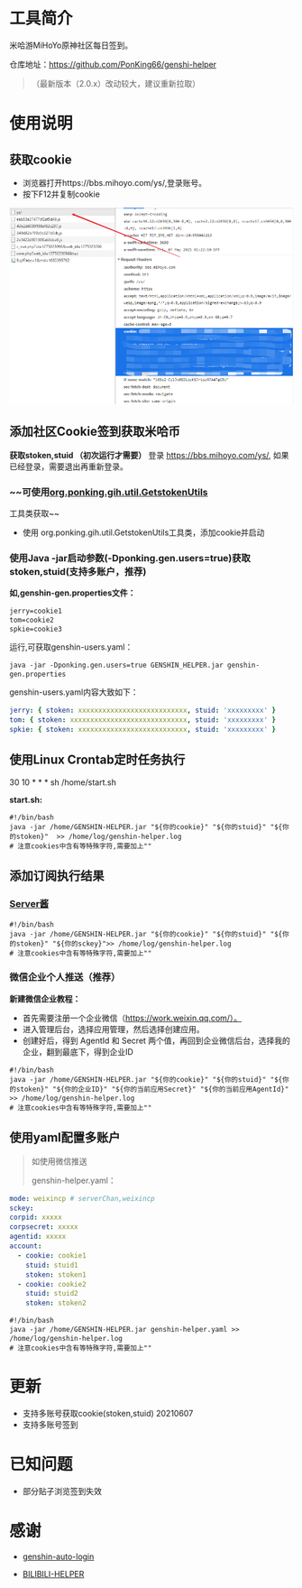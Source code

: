 # 工具简介

米哈游MiHoYo原神社区每日签到。

仓库地址：https://github.com/PonKing66/genshi-helper

> （最新版本（2.0.x）改动较大，建议重新拉取）

# 使用说明

## 获取cookie

- 浏览器打开https://bbs.mihoyo.com/ys/,登录账号。
- 按下F12并复制cookie

![](./images/img_1.png)

## 添加社区Cookie签到获取米哈币

**获取stoken,stuid （初次运行才需要）**
登录 https://bbs.mihoyo.com/ys/, 如果已经登录，需要退出再重新登录。

### ~~可使用[org.ponking.gih.util.GetstokenUtils](./genshin-helper/src/main/java/org/ponking/gih/util/GetstokenUtils)
工具类获取~~

- 使用 org.ponking.gih.util.GetstokenUtils工具类，添加cookie并启动

### 使用Java -jar启动参数(-Dponking.gen.users=true)获取stoken,stuid(支持多账户，推荐)

**如,genshin-gen.properties文件：**

```properties
jerry=cookie1
tom=cookie2
spkie=cookie3
```

运行,可获取genshin-users.yaml：

```shell
java -jar -Dponking.gen.users=true GENSHIN_HELPER.jar genshin-gen.properties
```

genshin-users.yaml内容大致如下：

```yaml
jerry: { stoken: xxxxxxxxxxxxxxxxxxxxxxxxxxx, stuid: 'xxxxxxxxx' }
tom: { stoken: xxxxxxxxxxxxxxxxxxxxxxxxxxxxx, stuid: 'xxxxxxxxx' }
spkie: { stoken: xxxxxxxxxxxxxxxxxxxxxxxxxxx, stuid: 'xxxxxxxxx' }
```

## 使用Linux Crontab定时任务执行

30 10 * * * sh /home/start.sh

**start.sh:**

```shell
#!/bin/bash
java -jar /home/GENSHIN-HELPER.jar "${你的cookie}" "${你的stuid}" "${你的stoken}"  >> /home/log/genshin-helper.log
# 注意cookies中含有等特殊字符,需要加上""
```

## 添加订阅执行结果

### [Server酱](http://sc.ftqq.com/9.version)

```shell
#!/bin/bash
java -jar /home/GENSHIN-HELPER.jar "${你的cookie}" "${你的stuid}" "${你的stoken}" "${你的sckey}">> /home/log/genshin-helper.log
# 注意cookies中含有等特殊字符,需要加上""
```

### 微信企业个人推送（推荐）

**新建微信企业教程：**

- 首先需要注册一个企业微信（https://work.weixin.qq.com/）。
- 进入管理后台，选择应用管理，然后选择创建应用。
- 创建好后，得到 AgentId 和 Secret 两个值，再回到企业微信后台，选择我的企业，翻到最底下，得到企业ID

```shell
#!/bin/bash
java -jar /home/GENSHIN-HELPER.jar "${你的cookie}" "${你的stuid}" "${你的stoken}" "${你的企业ID}" "${你的当前应用Secret}" "${你的当前应用AgentId}" >> /home/log/genshin-helper.log
# 注意cookies中含有等特殊字符,需要加上""
```

## 使用yaml配置多账户

> 如使用微信推送
>
> genshin-helper.yaml：

```yaml
mode: weixincp # serverChan,weixincp
sckey:
corpid: xxxxx
corpsecret: xxxxx
agentid: xxxxx
account:
  - cookie: cookie1
    stuid: stuid1
    stoken: stoken1
  - cookie: cookie2
    stuid: stuid2
    stoken: stoken2
```

```shell
#!/bin/bash
java -jar /home/GENSHIN-HELPER.jar genshin-helper.yaml >> /home/log/genshin-helper.log
# 注意cookies中含有等特殊字符,需要加上""
```

# 更新

- 支持多账号获取cookie(stoken,stuid) 20210607
- 支持多账号签到

# 已知问题

- 部分贴子浏览签到失效

# 感谢

- [genshin-auto-login](https://github.com/Viole403/genshin-auto-login)

- [BILIBILI-HELPER](https://github.com/JunzhouLiu/BILIBILI-HELPER)